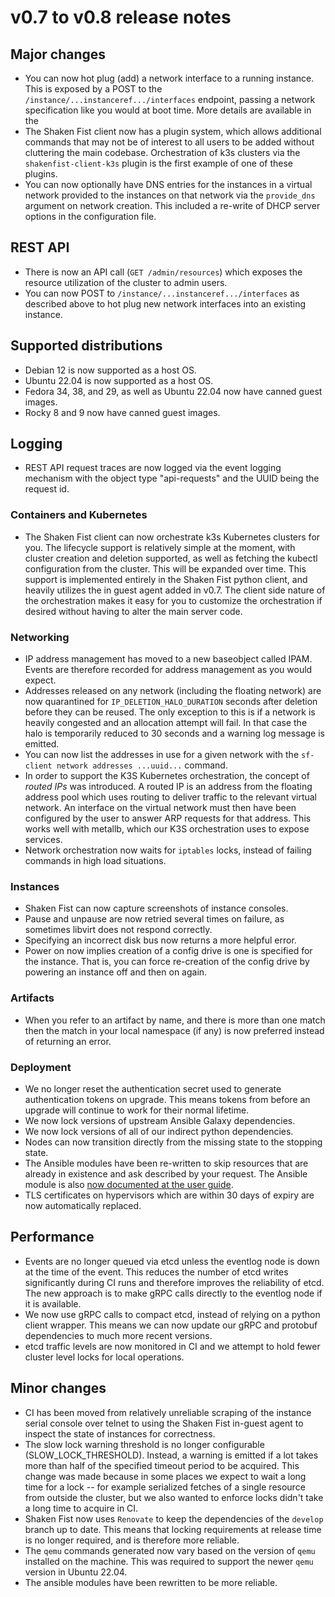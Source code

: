 # v0.7 to v0.8 release notes

## Major changes

* You can now hot plug (add) a network interface to a running instance. This is
  exposed by a POST to the `/instance/...instanceref.../interfaces` endpoint, passing
  a network specification like you would at boot time. More details are available
  in the
* The Shaken Fist client now has a plugin system, which allows additional commands
  that may not be of interest to all users to be added without cluttering the
  main codebase. Orchestration of k3s clusters via the `shakenfist-client-k3s`
  plugin is the first example of one of these plugins.
* You can now optionally have DNS entries for the instances in a virtual network
  provided to the instances on that network via the `provide_dns` argument on
  network creation. This included a re-write of DHCP server options in the
  configuration file.

## REST API

* There is now an API call (`GET /admin/resources`) which exposes the resource
  utilization of the cluster to admin users.
* You can now POST to `/instance/...instanceref.../interfaces` as described
  above to hot plug new network interfaces into an existing instance.

## Supported distributions

* Debian 12 is now supported as a host OS.
* Ubuntu 22.04 is now supported as a host OS.
* Fedora 34, 38, and 29, as well as Ubuntu 22.04 now have canned guest images.
* Rocky 8 and 9 now have canned guest images.

## Logging

* REST API request traces are now logged via the event logging mechanism with
  the object type "api-requests" and the UUID being the request id.

### Containers and Kubernetes

* The Shaken Fist client can now orchestrate k3s Kubernetes clusters for you. The
  lifecycle support is relatively simple at the moment, with cluster creation and
  deletion supported, as well as fetching the kubectl configuration from the
  cluster. This will be expanded over time. This support is implemented entirely
  in the Shaken Fist python client, and heavily utilizes the in guest agent
  added in v0.7. The client side nature of the orchestration makes it easy for you
  to customize the orchestration if desired without having to alter the main
  server code.

### Networking

* IP address management has moved to a new baseobject called IPAM. Events are
  therefore recorded for address management as you would expect.
* Addresses released on any network (including the floating network) are now
  quarantined for `IP_DELETION_HALO_DURATION` seconds after deletion before they
  can be reused. The only exception to this is if a network is heavily congested
  and an allocation attempt will fail. In that case the halo is temporarily
  reduced to 30 seconds and a warning log message is emitted.
* You can now list the addresses in use for a given network with the
  `sf-client network addresses ...uuid...` command.
* In order to support the K3S Kubernetes orchestration, the concept of *routed
  IPs* was introduced. A routed IP is an address from the floating address pool
  which uses routing to deliver traffic to the relevant virtual network. An
  interface on the virtual network must then have been configured by the user to
  answer ARP requests for that address. This works well with metallb, which our
  K3S orchestration uses to expose services.
* Network orchestration now waits for `iptables` locks, instead of failing
  commands in high load situations.

### Instances

* Shaken Fist can now capture screenshots of instance consoles.
* Pause and unpause are now retried several times on failure, as sometimes libvirt
  does not respond correctly.
* Specifying an incorrect disk bus now returns a more helpful error.
* Power on now implies creation of a config drive is one is specified for the
  instance. That is, you can force re-creation of the config drive by powering
  an instance off and then on again.

### Artifacts

* When you refer to an artifact by name, and there is more than one match then
  the match in your local namespace (if any) is now preferred instead of returning
  an error.

### Deployment

* We no longer reset the authentication secret used to generate authentication
  tokens on upgrade. This means tokens from before an upgrade will continue to work
  for their normal lifetime.
* We now lock versions of upstream Ansible Galaxy dependencies.
* We now lock versions of all of our indirect python dependencies.
* Nodes can now transition directly from the missing state to the stopping state.
* The Ansible modules have been re-written to skip resources that are already in
  existence and ask described by your request. The Ansible module is also [now
  documented at the user guide](/user_guide/ansible).
* TLS certificates on hypervisors which are within 30 days of expiry are now
  automatically replaced.

## Performance

* Events are no longer queued via etcd unless the eventlog node is down at the
  time of the event. This reduces the number of etcd writes significantly during
  CI runs and therefore improves the reliability of etcd. The new approach is
  to make gRPC calls directly to the eventlog node if it is available.
* We now use gRPC calls to compact etcd, instead of relying on a python client
  wrapper. This means we can now update our gRPC and protobuf dependencies to
  much more recent versions.
* etcd traffic levels are now monitored in CI and we attempt to hold fewer
  cluster level locks for local operations.

## Minor changes

* CI has been moved from relatively unreliable scraping of the instance serial
  console over telnet to using the Shaken Fist in-guest agent to inspect the
  state of instances for correctness.
* The slow lock warning threshold is no longer configurable (SLOW_LOCK_THRESHOLD).
  Instead, a warning is emitted if a lot takes more than half of the specified
  timeout period to be acquired. This change was made because in some places we
  expect to wait a long time for a lock -- for example serialized fetches of a
  single resource from outside the cluster, but we also wanted to enforce locks
  didn't take a long time to acquire in CI.
* Shaken Fist now uses `Renovate` to keep the dependencies of the `develop`
  branch up to date. This means that locking requirements at release time is no
  longer required, and is therefore more reliable.
* The `qemu` commands generated now vary based on the version of `qemu` installed
  on the machine. This was required to support the newer `qemu` version in
  Ubuntu 22.04.
* The ansible modules have been rewritten to be more reliable.